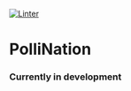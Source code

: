[![Linter](https://github.com/TheBeetles/PolliNation/actions/workflows/linter.yml/badge.svg?event=push)](https://github.com/TheBeetles/PolliNation/actions/workflows/linter.yml)
# PolliNation

### Currently in development
